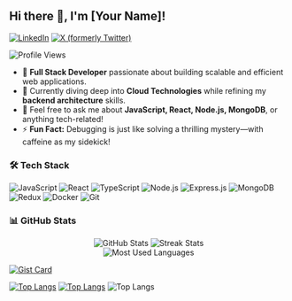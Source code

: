 <!-- **kumaraswini-11/kumaraswini-11** is a ✨ _special_ ✨ repository because its `README.md` (this file) appears on your GitHub profile. -->

<!-- Header Section -->
<!-- <p align="center">
  <img src="https://capsule-render.vercel.app/api?type=waving&color=gradient&height=130&section=header&text=Welcome%20to%20Ram's%20Profile!&fontSize=24&fontAlign=50" />
</p> -->

<!-- Introduction Section -->
## Hi there 👋, I'm [Your Name]!

[![LinkedIn](https://img.shields.io/badge/-LinkedIn-0A66C2?style=flat&logo=linkedin&logoColor=white)](https://www.linkedin.com/in/your-profile/)
[![X (formerly Twitter)](https://img.shields.io/badge/-X-1DA1F2?style=flat&logo=twitter&logoColor=white)](https://twitter.com/your-handle)

<!-- Profile Views -->
<p align="left">
  <img src="https://komarev.com/ghpvc/?username=yourusername&label=Profile%20Views&color=0e75b6&style=flat" alt="Profile Views" />
</p>

- 🚀 **Full Stack Developer** passionate about building scalable and efficient web applications.  
- 🌱 Currently diving deep into **Cloud Technologies** while refining my **backend architecture** skills.  
- 💬 Feel free to ask me about **JavaScript, React, Node.js, MongoDB**, or anything tech-related!  
- ⚡ **Fun Fact:** Debugging is just like solving a thrilling mystery—with caffeine as my sidekick!

### 🛠️ **Tech Stack**

<p>
  <img src="https://img.shields.io/badge/JavaScript-F7DF1E?style=flat&logo=javascript&logoColor=black" alt="JavaScript" />
  <img src="https://img.shields.io/badge/React-61DAFB?style=flat&logo=react&logoColor=black" alt="React" />
  <img src="https://img.shields.io/badge/TypeScript-3178C6?style=flat&logo=typescript&logoColor=white" alt="TypeScript" />
  <img src="https://img.shields.io/badge/Node.js-339933?style=flat&logo=node.js&logoColor=white" alt="Node.js" />
  <img src="https://img.shields.io/badge/Express.js-000000?style=flat&logo=express&logoColor=white" alt="Express.js" />
  <img src="https://img.shields.io/badge/MongoDB-4EA94B?style=flat&logo=mongodb&logoColor=white" alt="MongoDB" />
  <img src="https://img.shields.io/badge/Redux-764ABC?style=flat&logo=redux&logoColor=white" alt="Redux" />
  <img src="https://img.shields.io/badge/Docker-2496ED?style=flat&logo=docker&logoColor=white" alt="Docker" />
  <img src="https://img.shields.io/badge/Git-F05032?style=flat&logo=git&logoColor=white" alt="Git" />
</p>

### 📊 **GitHub Stats**

<p align="center">
  <img src="https://github-readme-stats.vercel.app/api?username=yourusername&show_icons=true&theme=transparent" alt="GitHub Stats" />
  <img src="https://github-readme-streak-stats.herokuapp.com/?user=yourusername&theme=transparent" alt="Streak Stats" />
  <br />
  <img src="https://github-readme-stats.vercel.app/api/top-langs/?username=yourusername&layout=compact&theme=transparent" alt="Most Used Languages" />
</p>





[![Gist Card](https://github-readme-stats.vercel.app/api/gist?id=bbfce31e0217a3689c8d961a356cb10d)](https://gist.github.com/Yizack/bbfce31e0217a3689c8d961a356cb10d/)

[![Top Langs](https://github-readme-stats.vercel.app/api/top-langs/?username=anuraghazra&layout=donut-vertical)](https://github.com/anuraghazra/github-readme-stats)
[![Top Langs](https://github-readme-stats.vercel.app/api/top-langs/?username=aswiniScalenut&layout=pie)](https://github.com/anuraghazra/github-readme-stats)
![Top Langs](https://github-readme-stats.vercel.app/api/top-langs/?username=anuraghazra&hide_progress=true)


